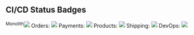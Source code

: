 ## CI/CD Status Badges
<sup>Monolith</sup>[![](https://github.com/Obligatorio-ORT-FI-8184-DevOps/testMonolith/actions/workflows/ci.yml/badge.svg)](https://github.com/Obligatorio-ORT-FI-8184-DevOps/testMonolith/actions/workflows/ci.yml) Orders: [![](https://github.com/Obligatorio-ORT-FI-8184-DevOps/msOrders/actions/workflows/ci.yml/badge.svg)](https://github.com/Obligatorio-ORT-FI-8184-DevOps/msOrders/actions/workflows/ci.yml) Payments: [![](https://github.com/Obligatorio-ORT-FI-8184-DevOps/msPayments/actions/workflows/ci.yml/badge.svg)](https://github.com/Obligatorio-ORT-FI-8184-DevOps/msPayments/actions/workflows/ci.yml) Products: [![](https://github.com/Obligatorio-ORT-FI-8184-DevOps/msProducts/actions/workflows/ci.yml/badge.svg)](https://github.com/Obligatorio-ORT-FI-8184-DevOps/msProducts/actions/workflows/ci.yml) Shipping: [![](https://github.com/Obligatorio-ORT-FI-8184-DevOps/msShipping/actions/workflows/ci.yml/badge.svg)](https://github.com/Obligatorio-ORT-FI-8184-DevOps/msShipping/actions/workflows/ci.yml) DevOps: [![](https://github.com/Obligatorio-ORT-FI-8184-DevOps/DevOps_code/actions/workflows/cd.yml/badge.svg)](https://github.com/Obligatorio-ORT-FI-8184-DevOps/DevOps_code/actions/workflows/cd.yml)